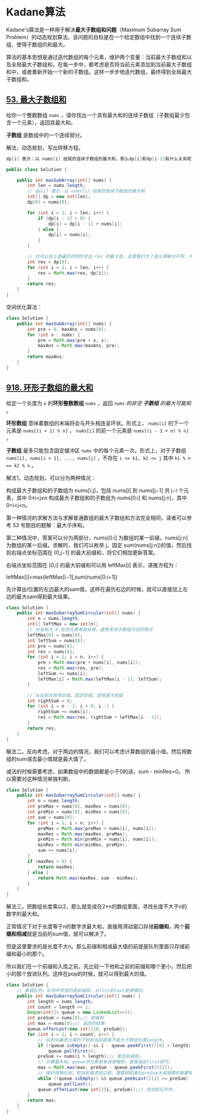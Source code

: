 # Kadane算法


Kadane's算法是一种用于解决**最大子数组和问题**（Maximum Subarray Sum Problem）的动态规划算法。该问题的目标是在一个给定数组中找到一个连续子数组，使得子数组的和最大。

算法的基本思想是通过迭代数组的每个元素，维护两个变量：当前最大子数组和以及全局最大子数组和。在每一步中，都考虑是否将当前元素添加到当前最大子数组和中，或者重新开始一个新的子数组。这样一步步地迭代数组，最终得到全局最大子数组和。

## [53. 最大子数组和](https://leetcode.cn/problems/maximum-subarray/)

给你一个整数数组 `nums` ，请你找出一个具有最大和的连续子数组（子数组最少包含一个元素），返回其最大和。

**子数组** 是数组中的一个连续部分。

解法，动态规划，写出转移方程。

```java
dp[i] 表示：以 nums[i] 结尾的连续子数组的最大和，那么dp[i]和dp[i-1]有什么关系呢？
```

```java
public class Solution {

    public int maxSubArray(int[] nums) {
        int len = nums.length;
        // dp[i] 表示：以 nums[i] 结尾的连续子数组的最大和
        int[] dp = new int[len];
        dp[0] = nums[0];

        for (int i = 1; i < len; i++) {
            if (dp[i - 1] > 0) {
                dp[i] = dp[i - 1] + nums[i];
            } else {
                dp[i] = nums[i];
            }
        }

        // 也可以在上面遍历的同时求出 res 的最大值，这里我们为了语义清晰分开写，大家可以自行选择
        int res = dp[0];
        for (int i = 1; i < len; i++) {
            res = Math.max(res, dp[i]);
        }
        return res;
    }
}
```

空间优化算法：

```java
class Solution {
    public int maxSubArray(int[] nums) {
        int pre = 0, maxAns = nums[0];
        for (int x : nums) {
            pre = Math.max(pre + x, x);
            maxAns = Math.max(maxAns, pre);
        }
        return maxAns;
    }
}
```

## [918. 环形子数组的最大和](https://leetcode.cn/problems/maximum-sum-circular-subarray/)

给定一个长度为 `n` 的**环形整数数组** `nums` ，返回 *`nums` 的非空 **子数组** 的最大可能和* 。

**环形数组** 意味着数组的末端将会与开头相连呈环状。形式上， `nums[i]` 的下一个元素是 `nums[(i + 1) % n]` ， `nums[i]` 的前一个元素是 `nums[(i - 1 + n) % n]` 。

**子数组** 最多只能包含固定缓冲区 `nums` 中的每个元素一次。形式上，对于子数组 `nums[i], nums[i + 1], ..., nums[j]` ，不存在 `i <= k1, k2 <= j` 其中 `k1 % n == k2 % n` 。

解法1。动态规划，可以分为两种情况：

构成最大子数组和的子数组为 nums[i:j]，包括 nums[i] 到 nums[j−1] 共 j−i 个元素，其中 0≤i<j≤n
构成最大子数组和的子数组为 nums[0:i] 和 nums[j:n]，其中 0<i<j<n。

第一种情况的求解方法与求解普通数组的最大子数组和方法完全相同，读者可以参考 53 号题目的题解：最大子序和。

第二种情况中，答案可以分为两部分，nums[0:i] 为数组的某一前缀，nums[j:n]为数组的某一后缀。求解时，我们可以枚举 j，固定 sum(nums[j:n])的值，然后找到右端点坐标范围在 [0,j−1] 的最大前缀和，将它们相加更新答案。

右端点坐标范围在 [0,i] 的最大前缀和可以用 leftMax[i] 表示，递推方程为：

leftMax[i]=max⁡(leftMax[i−1],sum(nums[0:i+1])

先计算出i位置的左边最大的sam值，这样在遍历右边的时候，就可以直接加上左边的最大sam得到最大结果。

```java
class Solution {
    public int maxSubarraySumCircular(int[] nums) {
        int n = nums.length;
        int[] leftMax = new int[n];
        // 对坐标为 0 处的元素单独处理，避免考虑子数组为空的情况
        leftMax[0] = nums[0];
        int leftSum = nums[0];
        int pre = nums[0];
        int res = nums[0];
        for (int i = 1; i < n; i++) {
            pre = Math.max(pre + nums[i], nums[i]);
            res = Math.max(res, pre);
            leftSum += nums[i];
            leftMax[i] = Math.max(leftMax[i - 1], leftSum);
        }

        // 从右到左枚举后缀，固定后缀，选择最大前缀
        int rightSum = 0;
        for (int i = n - 1; i > 0; i--) {
            rightSum += nums[i];
            res = Math.max(res, rightSum + leftMax[i - 1]);
        }
        return res;
    }
}

```

解法二。反向考虑。对于两边的情况，我们可以考虑计算数组的最小值。然后用数组的sum减去最小值就是最大值了。

减法的时候需要考虑，如果数组中的数据都是小于0的话，sum - minRes=0。 所以需要对这种情况单独判断。

```java
class Solution {
    public int maxSubarraySumCircular(int[] nums) {
        int n = nums.length;
        int preMax = nums[0], maxRes = nums[0];
        int preMin = nums[0], minRes = nums[0];
        int sum = nums[0];
        for (int i = 1; i < n; i++) {
            preMax = Math.max(preMax + nums[i], nums[i]);
            maxRes = Math.max(maxRes, preMax);
            preMin = Math.min(preMin + nums[i], nums[i]);
            minRes = Math.min(minRes, preMin);
            sum += nums[i];
        }
        if (maxRes < 0) {
            return maxRes;
        } else {
            return Math.max(maxRes, sum - minRes);
        }
    }
}
```

解法三，把数组长度乘以2，那么就变成在2*n的数组里面，寻找长度不大于n的数字的最大和。

正常情况下对于长度等于n的数字求最大和，直接用滑动窗口存储**前缀和**，两个**前缀和相减**就是当前的sum值，就可以解决了。

但是这里要求的是长度不大n。那么前缀和相减最大值的前提是队列里面只存储前缀和最小的那个。

所以我们在一个前缀和入库之前，先比较一下他和之前的前缀和哪个更小。然后把小的那个放进队列。这样在pop的时候，就可以得到最大的值。

```java
class Solution {
    // 单调队列，队列中存放的是前缀和，从fist到last是递增的。
    public int maxSubarraySumCircular(int[] nums) {
        int length = nums.length;
        int count = length << 1;
        Deque<int[]> queue = new LinkedList<>();
        int preSum = nums[0];// 前缀和
        int max = nums[0];// 返回的结果
        queue.offerLast(new int[]{0, preSum});
        for (int i = 1; i < count; i++) {
            // 队列中最老元素的下标到当前距离不能大于数组长度length。
            if (!queue.isEmpty() && i - queue.peekFirst()[0] > length)
                queue.pollFirst();
            preSum += nums[i % length];// 累加前缀和。
            // 计算最大和，queue中元素是单调递增的，直接减去first即可。
            max = Math.max(max, preSum - queue.peekFirst()[1]);
            // 维护递增队列，把当前值添加之前，需要把前面比preSum大或相等的都要移除。
            while (!queue.isEmpty() && queue.peekLast()[1] >= preSum)
                queue.pollLast();
            queue.offerLast(new int[]{i, preSum});// 添加到队列中。
        }
        return max;
    }
}
```
